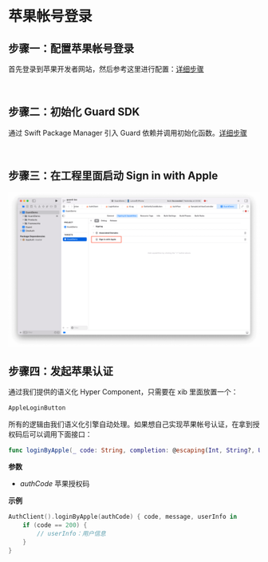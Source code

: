 # 苹果帐号登录

<LastUpdated/>

## 步骤一：配置苹果帐号登录

首先登录到苹果开发者网站，然后参考这里进行配置：[详细步骤](/connections/apple/)

<br>

## 步骤二：初始化 Guard SDK

通过 Swift Package Manager 引入 Guard 依赖并调用初始化函数。[详细步骤](/reference-new/mobile/sdk-for-ios/develop.html)

<br>

## 步骤三：在工程里面启动 Sign in with Apple

![](./images/apple/1.png)

## 步骤四：发起苹果认证

通过我们提供的语义化 Hyper Component，只需要在 xib 里面放置一个：

```swift
AppleLoginButton
```

所有的逻辑由我们语义化引擎自动处理。如果想自己实现苹果帐号认证，在拿到授权码后可以调用下面接口：

```swift
func loginByApple(_ code: String, completion: @escaping(Int, String?, UserInfo?) -> Void)
```

**参数**

* *authCode* 苹果授权码

**示例**

```swift
AuthClient().loginByApple(authCode) { code, message, userInfo in
    if (code == 200) {
        // userInfo：用户信息
    }
}
```

